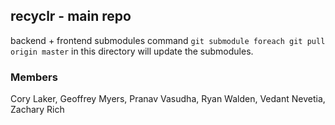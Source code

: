 ## recyclr - main repo
backend + frontend submodules
command `git submodule foreach git pull origin master` in this directory will update the submodules.

### Members

Cory Laker, Geoffrey Myers, Pranav Vasudha, Ryan Walden, Vedant Nevetia, Zachary Rich
